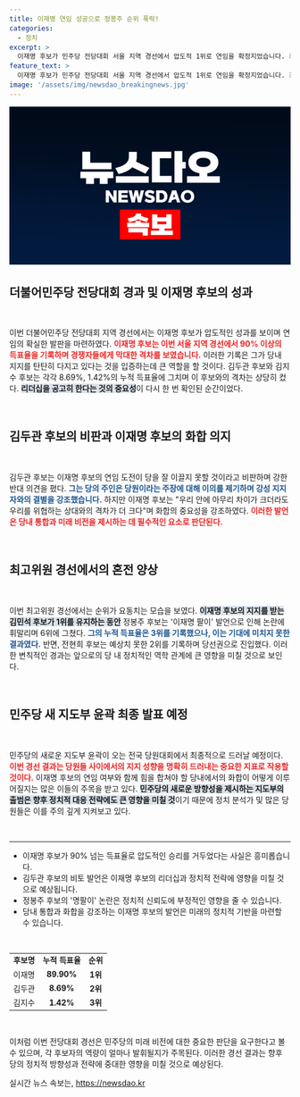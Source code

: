 ```yaml
---
title: 이재명 연임 성공으로 정봉주 순위 폭락!
categories:
  - 정치
excerpt: >
  이재명 후보가 민주당 전당대회 서울 지역 경선에서 압도적 1위로 연임을 확정지었습니다. 최고위원 경선에서 논란이 된 정봉주 후보는 순위가 뒤바뀌며 3위에 머물렀습니다. 민주당 새 지도부의 윤곽이 드러나는 이날 결과에 귀추가 주목됩니다!
feature_text: >
  이재명 후보가 민주당 전당대회 서울 지역 경선에서 압도적 1위로 연임을 확정지었습니다. 최고위원 경선에서 논란이 된 정봉주 후보는 순위가 뒤바뀌며 3위에 머물렀습니다. 민주당 새 지도부의 윤곽이 드러나는 이날 결과에 귀추가 주목됩니다!
image: '/assets/img/newsdao_breakingnews.jpg'
---
```


<p><img src="/assets/img/newsdao_breakingnews.jpg" alt="koreaapp 속보" /></p>

<h2 data-ke-size="size26">더불어민주당 전당대회 경과 및 이재명 후보의 성과</h2>

<p data-ke-size="size16">&nbsp;</p>

<p>이번 더불어민주당 전당대회 지역 경선에서는 이재명 후보가 압도적인 성과를 보이며 연임의 확실한 발판을 마련하였다. <b><span style="color: #ee2323;">이재명 후보는 이번 서울 지역 경선에서 90% 이상의 득표율을 기록하며 경쟁자들에게 막대한 격차를 보였습니다.</span></b> 이러한 기록은 그가 당내 지지를 탄탄히 다지고 있다는 것을 입증하는데 큰 역할을 할 것이다. 김두관 후보와 김지수 후보는 각각 8.69%, 1.42%의 누적 득표율에 그치며 이 후보와의 격차는 상당히 컸다. <b><span style="background-color: #21538527;">리더십을 공고히 한다는 것의 중요성</span></b>이 다시 한 번 확인된 순간이었다.</p>

<p data-ke-size="size16">&nbsp;</p>

<h2 data-ke-size="size26">김두관 후보의 비판과 이재명 후보의 화합 의지</h2>

<p data-ke-size="size16">&nbsp;</p>

<p>김두관 후보는 이재명 후보의 연임 도전이 당을 잘 이끌지 못할 것이라고 비판하며 강한 반대 의견을 폈다. <b><span style="color: #1a5490;">그는 당의 주인은 당원이라는 주장에 대해 이의를 제기하며 강성 지지자와의 결별을 강조했습니다.</span></b> 하지만 이재명 후보는 "우리 안에 아무리 차이가 크더라도 우리를 위협하는 상대와의 격차가 더 크다"며 화합의 중요성을 강조하였다. <b><span style="color: #ee2323;">이러한 발언은 당내 통합과 미래 비전을 제시하는 데 필수적인 요소로 판단된다.</span></b></p>

<p data-ke-size="size16">&nbsp;</p>

<h2 data-ke-size="size26">최고위원 경선에서의 혼전 양상</h2>

<p data-ke-size="size16">&nbsp;</p>

<p>이번 최고위원 경선에서는 순위가 요동치는 모습을 보였다. <b><span style="background-color: #21538527;">이재명 후보의 지지를 받는 김민석 후보가 1위를 유지하는 동안</span></b> 정봉주 후보는 '이재명 팔이' 발언으로 인해 논란에 휘말리며 6위에 그쳤다. <b><span style="color: #1a5490;">그의 누적 득표율은 3위를 기록했으나, 이는 기대에 미치지 못한 결과였다.</span></b> 반면, 전현희 후보는 예상치 못한 2위를 기록하며 당선권으로 진입했다. 이러한 변칙적인 경과는 앞으로의 당 내 정치적인 역학 관계에 큰 영향을 미칠 것으로 보인다.</p>

<p data-ke-size="size16">&nbsp;</p>

<h2 data-ke-size="size26">민주당 새 지도부 윤곽 최종 발표 예정</h2>

<p data-ke-size="size16">&nbsp;</p>

<p>민주당의 새로운 지도부 윤곽이 오는 전국 당원대회에서 최종적으로 드러날 예정이다. <b><span style="color: #ee2323;">이번 경선 결과는 당원들 사이에서의 지지 성향을 명확히 드러내는 중요한 지표로 작용할 것이다.</span></b> 이재명 후보의 연임 여부와 함께 힘을 합쳐야 할 당내에서의 화합이 어떻게 이루어질지는 많은 이들의 주목을 받고 있다. <b><span style="background-color: #21538527;">민주당의 새로운 방향성을 제시하는 지도부의 출범은 향후 정치적 대응 전략에도 큰 영향을 미칠 것</span></b>이기 때문에 정치 분석가 및 많은 당원들은 이를 주의 깊게 지켜보고 있다.</p>

<p data-ke-size="size16">&nbsp;</p>

<hr>

<ul>
<li>이재명 후보가 90% 넘는 득표율로 압도적인 승리를 거두었다는 사실은 흥미롭습니다.</li>
<li>김두관 후보의 비토 발언은 이재명 후보의 리더십과 정치적 전략에 영향을 미칠 것으로 예상됩니다.</li>
<li>정봉주 후보의 '명팔이' 논란은 정치적 신뢰도에 부정적인 영향을 줄 수 있습니다.</li>
<li>당내 통합과 화합을 강조하는 이재명 후보의 발언은 미래의 정치적 기반을 마련할 수 있습니다.</li>
</ul>

<p data-ke-size="size16">&nbsp;</p>

<table style="width: 100%;">
<tr>
<td style="text-align: center; height: 17px;"><b>후보명</b></td>
<td style="text-align: center; height: 17px;"><b>누적 득표율</b></td>
<td style="text-align: center; height: 17px;"><b>순위</b></td>
</tr>
<tr>
<td style="text-align: center; height: 17px;">이재명</td>
<td style="text-align: center; height: 17px;"><b>89.90%</b></td>
<td style="text-align: center; height: 17px;"><b>1위</b></td>
</tr>
<tr>
<td style="text-align: center; height: 17px;">김두관</td>
<td style="text-align: center; height: 17px;"><b>8.69%</b></td>
<td style="text-align: center; height: 17px;"><b>2위</b></td>
</tr>
<tr>
<td style="text-align: center; height: 17px;">김지수</td>
<td style="text-align: center; height: 17px;"><b>1.42%</b></td>
<td style="text-align: center; height: 17px;"><b>3위</b></td>
</tr>
</table>

<p data-ke-size="size16">&nbsp;</p>

<p>이처럼 이번 전당대회 경선은 민주당의 미래 비전에 대한 중요한 판단을 요구한다고 볼 수 있으며, 각 후보자의 역량이 얼마나 발휘될지가 주목된다. 이러한 경선 결과는 향후 당의 정치적 방향성과 전략에 중대한 영향을 미칠 것으로 예상된다.</p>
실시간 뉴스 속보는, <a href="https://newsdao.kr" rel="dofollow">https://newsdao.kr</a>


